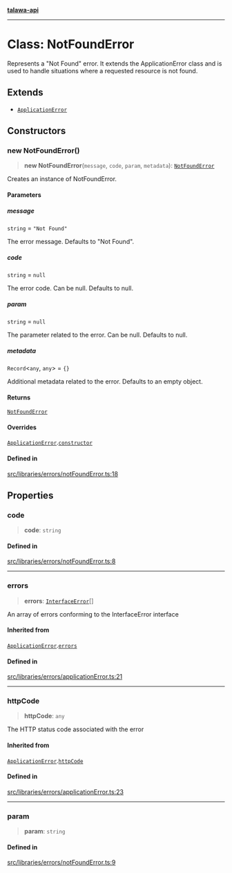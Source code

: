[**talawa-api**](../../../../README.md)

***

# Class: NotFoundError

Represents a "Not Found" error. It extends the ApplicationError class
and is used to handle situations where a requested resource is not found.

## Extends

- [`ApplicationError`](../../applicationError/classes/ApplicationError.md)

## Constructors

### new NotFoundError()

> **new NotFoundError**(`message`, `code`, `param`, `metadata`): [`NotFoundError`](NotFoundError.md)

Creates an instance of NotFoundError.

#### Parameters

##### message

`string` = `"Not Found"`

The error message. Defaults to "Not Found".

##### code

`string` = `null`

The error code. Can be null. Defaults to null.

##### param

`string` = `null`

The parameter related to the error. Can be null. Defaults to null.

##### metadata

`Record`\<`any`, `any`\> = `{}`

Additional metadata related to the error. Defaults to an empty object.

#### Returns

[`NotFoundError`](NotFoundError.md)

#### Overrides

[`ApplicationError`](../../applicationError/classes/ApplicationError.md).[`constructor`](../../applicationError/classes/ApplicationError.md#constructors)

#### Defined in

[src/libraries/errors/notFoundError.ts:18](https://github.com/Suyash878/talawa-api/blob/b5a9d8b4a1ea678a3d6f5b710b3721f91a3052fc/src/libraries/errors/notFoundError.ts#L18)

## Properties

### code

> **code**: `string`

#### Defined in

[src/libraries/errors/notFoundError.ts:8](https://github.com/Suyash878/talawa-api/blob/b5a9d8b4a1ea678a3d6f5b710b3721f91a3052fc/src/libraries/errors/notFoundError.ts#L8)

***

### errors

> **errors**: [`InterfaceError`](../../applicationError/interfaces/InterfaceError.md)[]

An array of errors conforming to the InterfaceError interface

#### Inherited from

[`ApplicationError`](../../applicationError/classes/ApplicationError.md).[`errors`](../../applicationError/classes/ApplicationError.md#errors-1)

#### Defined in

[src/libraries/errors/applicationError.ts:21](https://github.com/Suyash878/talawa-api/blob/b5a9d8b4a1ea678a3d6f5b710b3721f91a3052fc/src/libraries/errors/applicationError.ts#L21)

***

### httpCode

> **httpCode**: `any`

The HTTP status code associated with the error

#### Inherited from

[`ApplicationError`](../../applicationError/classes/ApplicationError.md).[`httpCode`](../../applicationError/classes/ApplicationError.md#httpcode-1)

#### Defined in

[src/libraries/errors/applicationError.ts:23](https://github.com/Suyash878/talawa-api/blob/b5a9d8b4a1ea678a3d6f5b710b3721f91a3052fc/src/libraries/errors/applicationError.ts#L23)

***

### param

> **param**: `string`

#### Defined in

[src/libraries/errors/notFoundError.ts:9](https://github.com/Suyash878/talawa-api/blob/b5a9d8b4a1ea678a3d6f5b710b3721f91a3052fc/src/libraries/errors/notFoundError.ts#L9)
